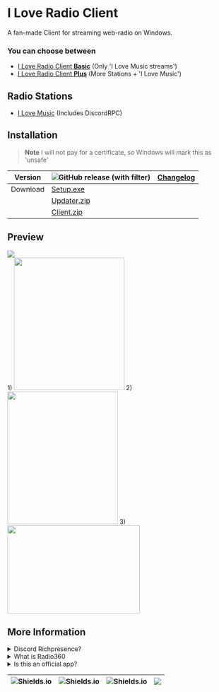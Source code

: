 
# I Love Radio Client

A fan-made Client for streaming web-radio on Windows.

### You can choose between
- [I Love Radio Client **Basic**](https://github.com/MauriceX24/I-Love-Radio-Client/tree/basic) (Only 'I Love Music streams')
- [I Love Radio Client **Plus**](https://github.com/MauriceX24/I-Love-Radio-Client/tree/release) (More Stations + 'I Love Music')


## Radio Stations

 - [I Love Music](https://ilovemusic.de) (Includes DiscordRPC)

## Installation

> **Note**
> I will not pay for a certificate, so Windows will mark this as 'unsafe'

|Version| ![GitHub release (with filter)](https://img.shields.io/github/v/release/MauriceX24/I-Love-Radio-Client?logo=windows10&label=version) | [Changelog](https://raw.githubusercontent.com/MauriceX24/I-Love-Radio-Client/resources/version-changelog "Click this holy link") |
|---|---| ---|
|Download|[Setup.exe](https://drive.proton.me/urls/MYE1WHHAN0#EW1SCV4dsGaY)|
| | [Updater.zip](https://drive.proton.me/urls/T8PJVG8NRG#MeulEB2cDKAu) |
| | [Client.zip](https://github.com/MauriceX24/I-Love-Radio-Client/archive/release.zip)|



    
## Preview

<p>
    <img src="https://i.imgur.com/hTEJCE8.png"> <br>
  1)
    <img src="https://i.imgur.com/kiWUTOq.png" width="250" height="300">
  2)
    <img src="https://i.imgur.com/D6fL1jl.gif" width="250" height="300">
  3)
    <img src="https://i.imgur.com/wQjXcg7.gif" width="300" height="200">
</p>

## More Information

<details>
<summary>Discord Richpresence?</summary>
Yep. This Client works with Discord, for 'I Love Music' only.
</details>

<details>
<summary>What is Radio360</summary>
Everyone can request a Radiostation for this channel.
So I would call it: A big Communitybased station
</details>

<details>
<summary>Is this an official app?</summary>
Noup. I just thought it would be cool while playing Minecraft.
</details>

| ![Shields.io](https://img.shields.io/github/v/release/MauriceX24/I-Love-Radio-Client?display_name=release&label=Latest%20Client%20Version&logo=Windows) | ![Shields.io](https://img.shields.io/github/last-commit/MauriceX24/I-Love-Radio-Client/release?label=Latest%20Update&logo=GitHub) | ![Shields.io](https://img.shields.io/github/repo-size/MauriceX24/I-Love-Radio-Client?label=Project%20Size&logo=GitHub) | ![](https://img.shields.io/github/downloads/MauriceX24/I-Love-Radio-Client/total?style=flat&logo=files&logoColor=white&label=Downloads&color=blue) |
| ----- | ----- | ----- | ----- |

